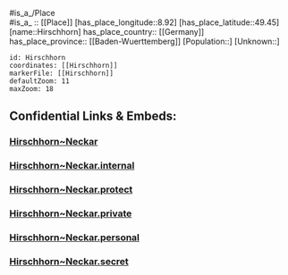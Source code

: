 ﻿---
location: [49.45,8.92] 
mapzoom: [7,12] 
mapmarker: city 
type: City
tags:
- geo/City


SpocWebEntityId: 30955
isDeleted: false
confidential: public

---
#is_a_/Place  
#is_a_ :: [[Place]] 
[has_place_longitude::8.92] 
[has_place_latitude::49.45] 
[name::Hirschhorn] 
has_place_country:: [[Germany]]  
has_place_province:: [[Baden-Wuerttemberg]] 
[Population::] 
[Unknown::] 


```leaflet
id: Hirschhorn
coordinates: [[Hirschhorn]] 
markerFile: [[Hirschhorn]] 
defaultZoom: 11 
maxZoom: 18
```


## Confidential Links & Embeds: 

### [Hirschhorn~Neckar](/_public/Earth/Continent/Europe/Europe~Central/Germany/Germany~West/Hessen/counties~Hessen/Bergstraße/cities~Bergstraße/Hirschhorn~Neckar.md) 

### [Hirschhorn~Neckar.internal](/_internal/Earth/Continent/Europe/Europe~Central/Germany/Germany~West/Hessen/counties~Hessen/Bergstraße/cities~Bergstraße/Hirschhorn~Neckar.internal.md) 

### [Hirschhorn~Neckar.protect](/_protect/Earth/Continent/Europe/Europe~Central/Germany/Germany~West/Hessen/counties~Hessen/Bergstraße/cities~Bergstraße/Hirschhorn~Neckar.protect.md) 

### [Hirschhorn~Neckar.private](/_private/Earth/Continent/Europe/Europe~Central/Germany/Germany~West/Hessen/counties~Hessen/Bergstraße/cities~Bergstraße/Hirschhorn~Neckar.private.md) 

### [Hirschhorn~Neckar.personal](/_personal/Earth/Continent/Europe/Europe~Central/Germany/Germany~West/Hessen/counties~Hessen/Bergstraße/cities~Bergstraße/Hirschhorn~Neckar.personal.md) 

### [Hirschhorn~Neckar.secret](/_secret/Earth/Continent/Europe/Europe~Central/Germany/Germany~West/Hessen/counties~Hessen/Bergstraße/cities~Bergstraße/Hirschhorn~Neckar.secret.md) 
